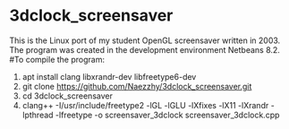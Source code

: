# 3dclock_screensaver
This is the Linux port of my student OpenGL screensaver written in 2003.
The program was created in the development environment Netbeans 8.2. 
#To compile the program:
1. apt install clang libxrandr-dev  libfreetype6-dev
2. git clone https://github.com/Naezzhy/3dclock_screensaver.git
3. cd 3dclock_screensaver
4. clang++ -I/usr/include/freetype2 -lGL -lGLU -lXfixes -lX11 -lXrandr -lpthread -lfreetype -o screensaver_3dclock screensaver_3dclock.cpp
